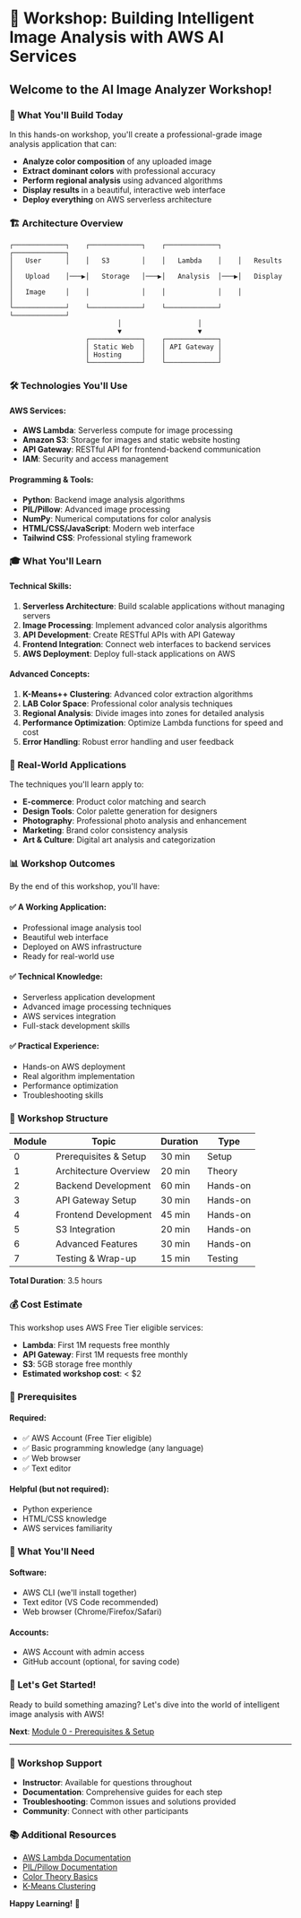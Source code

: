 # 🎨 Workshop: Building Intelligent Image Analysis with AWS AI Services

## Welcome to the AI Image Analyzer Workshop!

### 🎯 What You'll Build Today

In this hands-on workshop, you'll create a professional-grade image analysis application that can:

- **Analyze color composition** of any uploaded image
- **Extract dominant colors** with professional accuracy
- **Perform regional analysis** using advanced algorithms
- **Display results** in a beautiful, interactive web interface
- **Deploy everything** on AWS serverless architecture

### 🏗️ Architecture Overview

```
┌─────────────┐    ┌─────────────┐    ┌─────────────┐    ┌─────────────┐
│   User      │    │   S3        │    │   Lambda    │    │   Results   │
│   Upload    │───▶│   Storage   │───▶│   Analysis  │───▶│   Display   │
│   Image     │    │             │    │             │    │             │
└─────────────┘    └─────────────┘    └─────────────┘    └─────────────┘
                           │                   │
                           ▼                   ▼
                   ┌─────────────┐    ┌─────────────┐
                   │ Static Web  │    │ API Gateway │
                   │ Hosting     │    │             │
                   └─────────────┘    └─────────────┘
```

### 🛠️ Technologies You'll Use

#### AWS Services:
- **AWS Lambda**: Serverless compute for image processing
- **Amazon S3**: Storage for images and static website hosting
- **API Gateway**: RESTful API for frontend-backend communication
- **IAM**: Security and access management

#### Programming & Tools:
- **Python**: Backend image analysis algorithms
- **PIL/Pillow**: Advanced image processing
- **NumPy**: Numerical computations for color analysis
- **HTML/CSS/JavaScript**: Modern web interface
- **Tailwind CSS**: Professional styling framework

### 🎓 What You'll Learn

#### Technical Skills:
1. **Serverless Architecture**: Build scalable applications without managing servers
2. **Image Processing**: Implement advanced color analysis algorithms
3. **API Development**: Create RESTful APIs with API Gateway
4. **Frontend Integration**: Connect web interfaces to backend services
5. **AWS Deployment**: Deploy full-stack applications on AWS

#### Advanced Concepts:
1. **K-Means++ Clustering**: Advanced color extraction algorithms
2. **LAB Color Space**: Professional color analysis techniques
3. **Regional Analysis**: Divide images into zones for detailed analysis
4. **Performance Optimization**: Optimize Lambda functions for speed and cost
5. **Error Handling**: Robust error handling and user feedback

### 🎨 Real-World Applications

The techniques you'll learn apply to:
- **E-commerce**: Product color matching and search
- **Design Tools**: Color palette generation for designers
- **Photography**: Professional photo analysis and enhancement
- **Marketing**: Brand color consistency analysis
- **Art & Culture**: Digital art analysis and categorization

### 📊 Workshop Outcomes

By the end of this workshop, you'll have:

#### ✅ A Working Application:
- Professional image analysis tool
- Beautiful web interface
- Deployed on AWS infrastructure
- Ready for real-world use

#### ✅ Technical Knowledge:
- Serverless application development
- Advanced image processing techniques
- AWS services integration
- Full-stack development skills

#### ✅ Practical Experience:
- Hands-on AWS deployment
- Real algorithm implementation
- Performance optimization
- Troubleshooting skills

### 🚀 Workshop Structure

| Module | Topic | Duration | Type |
|--------|-------|----------|------|
| 0 | Prerequisites & Setup | 30 min | Setup |
| 1 | Architecture Overview | 20 min | Theory |
| 2 | Backend Development | 60 min | Hands-on |
| 3 | API Gateway Setup | 30 min | Hands-on |
| 4 | Frontend Development | 45 min | Hands-on |
| 5 | S3 Integration | 20 min | Hands-on |
| 6 | Advanced Features | 30 min | Hands-on |
| 7 | Testing & Wrap-up | 15 min | Testing |

**Total Duration**: 3.5 hours

### 💰 Cost Estimate

This workshop uses AWS Free Tier eligible services:
- **Lambda**: First 1M requests free monthly
- **API Gateway**: First 1M requests free monthly  
- **S3**: 5GB storage free monthly
- **Estimated workshop cost**: < $2

### 🔧 Prerequisites

#### Required:
- ✅ AWS Account (Free Tier eligible)
- ✅ Basic programming knowledge (any language)
- ✅ Web browser
- ✅ Text editor

#### Helpful (but not required):
- Python experience
- HTML/CSS knowledge
- AWS services familiarity

### 📱 What You'll Need

#### Software:
- AWS CLI (we'll install together)
- Text editor (VS Code recommended)
- Web browser (Chrome/Firefox/Safari)

#### Accounts:
- AWS Account with admin access
- GitHub account (optional, for saving code)

### 🎉 Let's Get Started!

Ready to build something amazing? Let's dive into the world of intelligent image analysis with AWS!

**Next**: [Module 0 - Prerequisites & Setup](01-prerequisites.md)

---

### 🤝 Workshop Support

- **Instructor**: Available for questions throughout
- **Documentation**: Comprehensive guides for each step
- **Troubleshooting**: Common issues and solutions provided
- **Community**: Connect with other participants

### 📚 Additional Resources

- [AWS Lambda Documentation](https://docs.aws.amazon.com/lambda/)
- [PIL/Pillow Documentation](https://pillow.readthedocs.io/)
- [Color Theory Basics](https://en.wikipedia.org/wiki/Color_theory)
- [K-Means Clustering](https://en.wikipedia.org/wiki/K-means_clustering)

**Happy Learning!** 🚀
